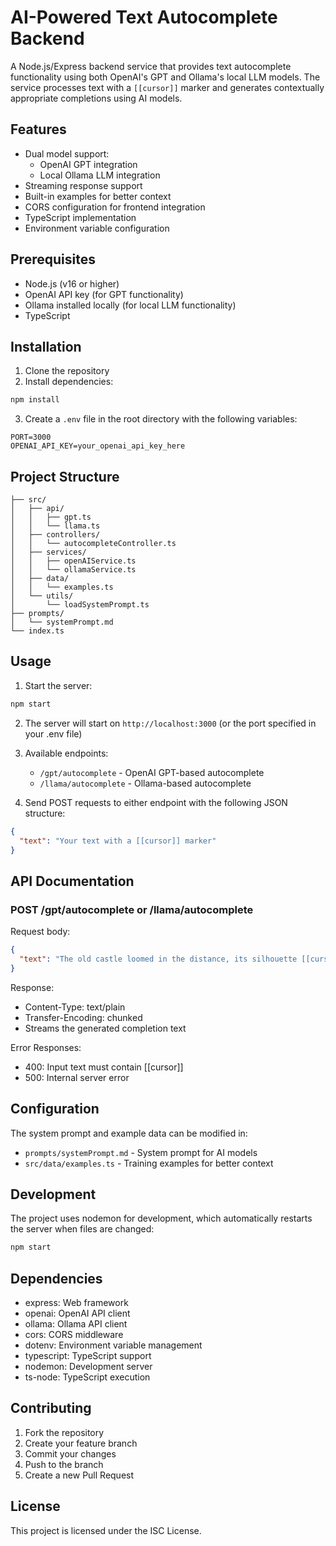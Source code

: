 # AI-Powered Text Autocomplete Backend

A Node.js/Express backend service that provides text autocomplete functionality using both OpenAI's GPT and Ollama's local LLM models. The service processes text with a `[[cursor]]` marker and generates contextually appropriate completions using AI models.

## Features

- Dual model support:
  - OpenAI GPT integration
  - Local Ollama LLM integration
- Streaming response support
- Built-in examples for better context
- CORS configuration for frontend integration
- TypeScript implementation
- Environment variable configuration

## Prerequisites

- Node.js (v16 or higher)
- OpenAI API key (for GPT functionality)
- Ollama installed locally (for local LLM functionality)
- TypeScript

## Installation

1. Clone the repository
2. Install dependencies:
```bash
npm install
```
3. Create a `.env` file in the root directory with the following variables:
```env
PORT=3000
OPENAI_API_KEY=your_openai_api_key_here
```

## Project Structure

```
├── src/
│   ├── api/
│   │   ├── gpt.ts
│   │   └── llama.ts
│   ├── controllers/
│   │   └── autocompleteController.ts
│   ├── services/
│   │   ├── openAIService.ts
│   │   └── ollamaService.ts
│   ├── data/
│   │   └── examples.ts
│   └── utils/
│       └── loadSystemPrompt.ts
├── prompts/
│   └── systemPrompt.md
└── index.ts
```

## Usage

1. Start the server:
```bash
npm start
```

2. The server will start on `http://localhost:3000` (or the port specified in your .env file)

3. Available endpoints:
   - `/gpt/autocomplete` - OpenAI GPT-based autocomplete
   - `/llama/autocomplete` - Ollama-based autocomplete

4. Send POST requests to either endpoint with the following JSON structure:
```json
{
  "text": "Your text with a [[cursor]] marker"
}
```

## API Documentation

### POST /gpt/autocomplete or /llama/autocomplete

Request body:
```json
{
  "text": "The old castle loomed in the distance, its silhouette [[cursor]] against the setting sun."
}
```

Response:
- Content-Type: text/plain
- Transfer-Encoding: chunked
- Streams the generated completion text

Error Responses:
- 400: Input text must contain [[cursor]]
- 500: Internal server error

## Configuration

The system prompt and example data can be modified in:
- `prompts/systemPrompt.md` - System prompt for AI models
- `src/data/examples.ts` - Training examples for better context

## Development

The project uses nodemon for development, which automatically restarts the server when files are changed:
```bash
npm start
```

## Dependencies

- express: Web framework
- openai: OpenAI API client
- ollama: Ollama API client
- cors: CORS middleware
- dotenv: Environment variable management
- typescript: TypeScript support
- nodemon: Development server
- ts-node: TypeScript execution

## Contributing

1. Fork the repository
2. Create your feature branch
3. Commit your changes
4. Push to the branch
5. Create a new Pull Request

## License

This project is licensed under the ISC License.
